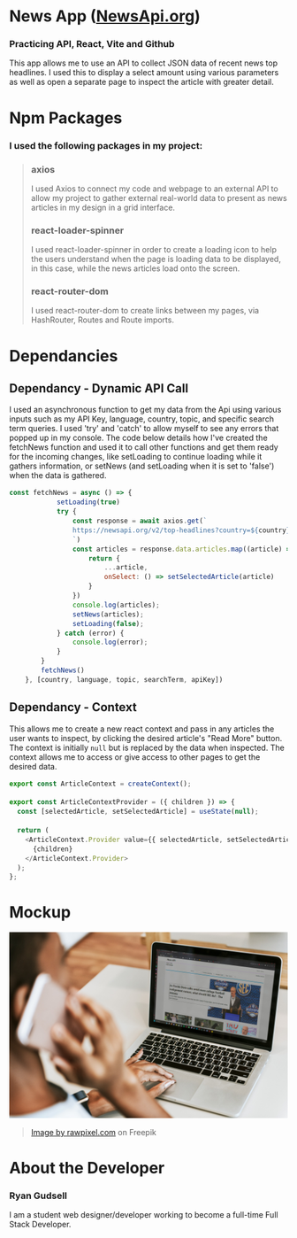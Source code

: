 # News App ([NewsApi.org](https://newsapi.org/))

### Practicing API, React, Vite and Github

This app allows me to use an API to collect JSON data of recent news top headlines. I used this to display a select amount using various parameters as well as open a separate page to inspect the article with greater detail.

# Npm Packages

### I used the following packages in my project:

> ### axios
>
> I used Axios to connect my code and webpage to an external API to allow my project to gather external real-world data to present as news articles in my design in a grid interface.
>
> ### react-loader-spinner
>
> I used react-loader-spinner in order to create a loading icon to help the users understand when the page is loading data to be displayed, in this case, while the news articles load onto the screen.
>
> ### react-router-dom
>
> I used react-router-dom to create links between my pages, via HashRouter, Routes and Route imports.

# Dependancies

## Dependancy - Dynamic API Call

I used an asynchronous function to get my data from the Api using various inputs such as my API Key, language, country, topic, and specific search term queries. I used 'try' and 'catch' to allow myself to see any errors that popped up in my console. The code below details how I've created the fetchNews function and used it to call other functions and get them ready for the incoming changes, like setLoading to continue loading while it gathers information, or setNews (and setLoading when it is set to 'false') when the data is gathered.

```js
const fetchNews = async () => {
            setLoading(true)
            try {
                const response = await axios.get(`
                https://newsapi.org/v2/top-headlines?country=${country}&language=${language}&category=${topic}&q=${searchTerm}&pageSize=100&apiKey=${apiKey}
                `)
                const articles = response.data.articles.map((article) => {
                    return {
                        ...article,
                        onSelect: () => setSelectedArticle(article)
                    }
                })
                console.log(articles);
                setNews(articles);
                setLoading(false);
            } catch (error) {
                console.log(error);
            }
        }
        fetchNews()
    }, [country, language, topic, searchTerm, apiKey])
```

## Dependancy - Context

This allows me to create a new react context and pass in any articles the user wants to inspect, by clicking the desired article's "Read More" button. The context is initially `null` but is replaced by the data when inspected. The context allows me to access or give access to other pages to get the desired data.

```js
export const ArticleContext = createContext();

export const ArticleContextProvider = ({ children }) => {
  const [selectedArticle, setSelectedArticle] = useState(null);

  return (
    <ArticleContext.Provider value={{ selectedArticle, setSelectedArticle }}>
      {children}
    </ArticleContext.Provider>
  );
};
```

# Mockup

![Mockup image](/public/images/mockup.jpg)

> [Image by rawpixel.com](https://www.freepik.com/free-psd/computer-screen-mockup_3763755.htm#query=mockup&position=11&from_view=search&track=sph) on Freepik

# About the Developer

### Ryan Gudsell

I am a student web designer/developer working to become a full-time Full Stack Developer.
